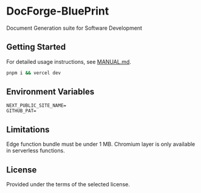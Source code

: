 # DocForge-BluePrint

Document Generation suite for Software Development

## Getting Started

For detailed usage instructions, see [MANUAL.md](./MANUAL.md).


```bash
pnpm i && vercel dev
```

## Environment Variables

```
NEXT_PUBLIC_SITE_NAME=
GITHUB_PAT=
```

## Limitations

Edge function bundle must be under 1 MB. Chromium layer is only available in serverless functions.

## License

Provided under the terms of the selected license.
